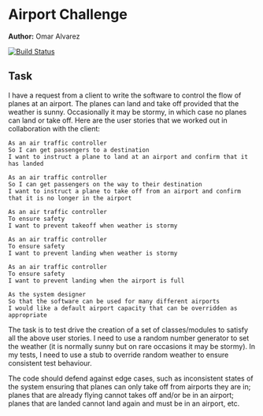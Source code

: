 Airport Challenge
=================

**Author:** Omar Alvarez

[![Build Status](https://travis-ci.org/omajul85/airport_challenge.svg?branch=master)](https://travis-ci.org/omajul85/airport_challenge)

Task
-----

I have a request from a client to write the software to control the flow of planes at an airport. The planes can land and take off provided that the weather is sunny. Occasionally it may be stormy, in which case no planes can land or take off.  Here are the user stories that we worked out in collaboration with the client:

```
As an air traffic controller 
So I can get passengers to a destination 
I want to instruct a plane to land at an airport and confirm that it has landed 

As an air traffic controller 
So I can get passengers on the way to their destination 
I want to instruct a plane to take off from an airport and confirm that it is no longer in the airport

As an air traffic controller 
To ensure safety 
I want to prevent takeoff when weather is stormy 

As an air traffic controller 
To ensure safety 
I want to prevent landing when weather is stormy 

As an air traffic controller 
To ensure safety 
I want to prevent landing when the airport is full 

As the system designer
So that the software can be used for many different airports
I would like a default airport capacity that can be overridden as appropriate
```

The task is to test drive the creation of a set of classes/modules to satisfy all the above user stories. I need to use a random number generator to set the weather (it is normally sunny but on rare occasions it may be stormy). In my tests, I need to use a stub to override random weather to ensure consistent test behaviour. 

The code should defend against edge cases, such as inconsistent states of the system ensuring that planes can only take off from airports they are in; planes that are already flying cannot takes off and/or be in an airport; planes that are landed cannot land again and must be in an airport, etc.


